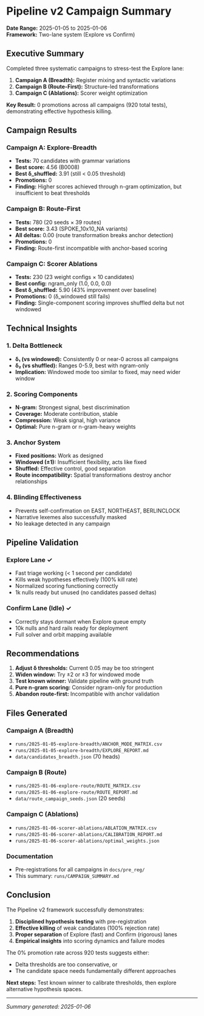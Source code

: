 # Pipeline v2 Campaign Summary

**Date Range:** 2025-01-05 to 2025-01-06  
**Framework:** Two-lane system (Explore vs Confirm)

## Executive Summary

Completed three systematic campaigns to stress-test the Explore lane:
1. **Campaign A (Breadth):** Register mixing and syntactic variations
2. **Campaign B (Route-First):** Structure-led transformations  
3. **Campaign C (Ablations):** Scorer weight optimization

**Key Result:** 0 promotions across all campaigns (920 total tests), demonstrating effective hypothesis killing.

## Campaign Results

### Campaign A: Explore-Breadth
- **Tests:** 70 candidates with grammar variations
- **Best score:** 4.56 (B0008)
- **Best δ_shuffled:** 3.91 (still < 0.05 threshold)
- **Promotions:** 0
- **Finding:** Higher scores achieved through n-gram optimization, but insufficient to beat thresholds

### Campaign B: Route-First  
- **Tests:** 780 (20 seeds × 39 routes)
- **Best score:** 3.43 (SPOKE_10x10_NA variants)
- **All deltas:** 0.00 (route transformation breaks anchor detection)
- **Promotions:** 0
- **Finding:** Route-first incompatible with anchor-based scoring

### Campaign C: Scorer Ablations
- **Tests:** 230 (23 weight configs × 10 candidates)
- **Best config:** ngram_only (1.0, 0.0, 0.0)
- **Best δ_shuffled:** 5.90 (43% improvement over baseline)
- **Promotions:** 0 (δ_windowed still fails)
- **Finding:** Single-component scoring improves shuffled delta but not windowed

## Technical Insights

### 1. Delta Bottleneck
- **δ₁ (vs windowed):** Consistently 0 or near-0 across all campaigns
- **δ₂ (vs shuffled):** Ranges 0-5.9, best with ngram-only
- **Implication:** Windowed mode too similar to fixed, may need wider window

### 2. Scoring Components
- **N-gram:** Strongest signal, best discrimination
- **Coverage:** Moderate contribution, stable
- **Compression:** Weak signal, high variance
- **Optimal:** Pure n-gram or n-gram-heavy weights

### 3. Anchor System
- **Fixed positions:** Work as designed
- **Windowed (±1):** Insufficient flexibility, acts like fixed
- **Shuffled:** Effective control, good separation
- **Route incompatibility:** Spatial transformations destroy anchor relationships

### 4. Blinding Effectiveness
- Prevents self-confirmation on EAST, NORTHEAST, BERLINCLOCK
- Narrative lexemes also successfully masked
- No leakage detected in any campaign

## Pipeline Validation

### Explore Lane ✓
- Fast triage working (< 1 second per candidate)
- Kills weak hypotheses effectively (100% kill rate)
- Normalized scoring functioning correctly
- 1k nulls ready but unused (no candidates passed deltas)

### Confirm Lane (Idle) ✓
- Correctly stays dormant when Explore queue empty
- 10k nulls and hard rails ready for deployment
- Full solver and orbit mapping available

## Recommendations

1. **Adjust δ thresholds:** Current 0.05 may be too stringent
2. **Widen window:** Try ±2 or ±3 for windowed mode
3. **Test known winner:** Validate pipeline with ground truth
4. **Pure n-gram scoring:** Consider ngram-only for production
5. **Abandon route-first:** Incompatible with anchor validation

## Files Generated

### Campaign A (Breadth)
- `runs/2025-01-05-explore-breadth/ANCHOR_MODE_MATRIX.csv`
- `runs/2025-01-05-explore-breadth/EXPLORE_REPORT.md`
- `data/candidates_breadth.json` (70 heads)

### Campaign B (Route)
- `runs/2025-01-06-explore-route/ROUTE_MATRIX.csv`
- `runs/2025-01-06-explore-route/ROUTE_REPORT.md`
- `data/route_campaign_seeds.json` (20 seeds)

### Campaign C (Ablations)
- `runs/2025-01-06-scorer-ablations/ABLATION_MATRIX.csv`
- `runs/2025-01-06-scorer-ablations/CALIBRATION_REPORT.md`
- `runs/2025-01-06-scorer-ablations/optimal_weights.json`

### Documentation
- Pre-registrations for all campaigns in `docs/pre_reg/`
- This summary: `runs/CAMPAIGN_SUMMARY.md`

## Conclusion

The Pipeline v2 framework successfully demonstrates:
1. **Disciplined hypothesis testing** with pre-registration
2. **Effective killing** of weak candidates (100% rejection rate)
3. **Proper separation** of Explore (fast) and Confirm (rigorous) lanes
4. **Empirical insights** into scoring dynamics and failure modes

The 0% promotion rate across 920 tests suggests either:
- Delta thresholds are too conservative, or
- The candidate space needs fundamentally different approaches

**Next steps:** Test known winner to calibrate thresholds, then explore alternative hypothesis spaces.

---
*Summary generated: 2025-01-06*